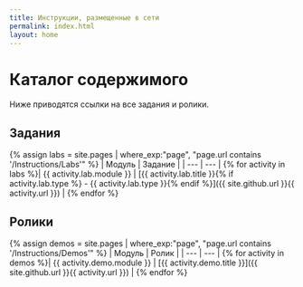 ```yaml
---
title: Инструкции, размещенные в сети
permalink: index.html
layout: home
---
```


# Каталог содержимого

Ниже приводятся ссылки на все задания и ролики.

## Задания

{% assign labs = site.pages | where_exp:"page", "page.url contains '/Instructions/Labs'" %}
| Модуль | Задание |
| --- | --- | 
{% for activity in labs  %}| {{ activity.lab.module }} | [{{ activity.lab.title }}{% if activity.lab.type %} - {{ activity.lab.type }}{% endif %}]({{ site.github.url }}{{ activity.url }}) |
{% endfor %}

## Ролики

{% assign demos = site.pages | where_exp:"page", "page.url contains '/Instructions/Demos'" %}
| Модуль | Ролик |
| --- | --- | 
{% for activity in demos  %}| {{ activity.demo.module }} | [{{ activity.demo.title }}]({{ site.github.url }}{{ activity.url }}) |
{% endfor %}
